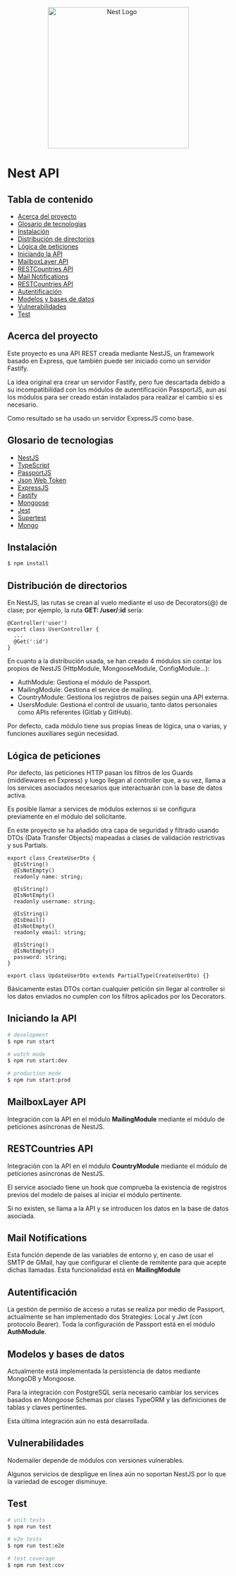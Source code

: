 <p align="center">
  <a href="http://nestjs.com/" target="blank"><img src="https://nestjs.com/img/logo_text.svg" width="320" alt="Nest Logo" /></a>
</p>

[circleci-image]: https://img.shields.io/circleci/build/github/nestjs/nest/master?token=abc123def456
[circleci-url]: https://circleci.com/gh/nestjs/nest

  <!-- <p align="center">A progressive <a href="http://nodejs.org" target="_blank">Node.js</a> framework for building efficient and scalable server-side applications.</p> -->

# Nest API

## Tabla de contenido

- [Acerca del proyecto](#acerca-del-proyecto)
- [Glosario de tecnologias](#glosario-de-tecnologias)
- [Instalación](#instalación)
- [Distribución de directorios](#distribución-de-directorios)
- [Lógica de peticiones](#lógica-de-peticiones)
- [Iniciando la API](#iniciando-la-api)
- [MailboxLayer API](#mailboxlayer-api)
- [RESTCountries API](#restcountries-api)
- [Mail Notifications](#mail-notifications)
- [RESTCountries API](#restcountries-api)
- [Autentificación](#autentificación)
- [Modelos y bases de datos](#modelos-y-bases-de-datos)
- [Vulnerabilidades](#vulnerabilidades)
- [Test](#test)

## Acerca del proyecto

Este proyecto es una API REST creada mediante NestJS, un framework basado en Express, que también puede ser iniciado como un servidor Fastify.

La idea original era crear un servidor Fastify, pero fue descartada debido a su incompatibilidad con los módulos de autentificación PassportJS, aun así los módulos para ser creado están instalados para realizar el cambio si es necesario.

Como resultado se ha usado un servidor ExpressJS como base.

## Glosario de tecnologias

- [NestJS](https://docs.nestjs.com)
- [TypeScript](https://www.typescriptlang.org)
- [PassportJS](http://www.passportjs.org)
- [Json Web Token](https://jwt.io)
- [ExpressJS](https://expressjs.com/es/)
- [Fastify](https://www.fastify.io)
- [Mongoose](https://mongoosejs.com)
- [Jest](https://jestjs.io/es-ES/)
- [Supertest](https://github.com/visionmedia/supertest)
- [Mongo](https://www.mongodb.com/es)

## Instalación

```bash
$ npm install
```

## Distribución de directorios

En NestJS, las rutas se crean al vuelo mediante el uso de Decorators(@) de clase; por ejemplo, la ruta **GET: /user/:id** sería:

```node
@Controller('user')
export class UserController {
  ...
  @Get(':id')
}
```

En cuanto a la distribución usada, se han creado 4 módulos sin contar los propios de NestJS (HttpModule, MongooseModule, ConfigModule...):

- AuthModule: Gestiona el módulo de Passport.
- MailingModule: Gestiona el service de mailing.
- CountryModule: Gestiona los registros de paises según una API externa.
- UsersModule: Gestiona el control de usuario, tanto datos personales como APIs referentes (Gitlab y GitHub).

Por defecto, cada módulo tiene sus propias lineas de lógica, una o varias, y funciones auxiliares según necesidad.

## Lógica de peticiones

Por defecto, las peticiones HTTP pasan los filtros de los Guards (middlewares en Express) y luego llegan al controller que, a su vez, llama a los services asociados necesarios que interactuarán con la base de datos activa.

Es posible llamar a services de módulos externos si se configura previamente en el módulo del solicitante.

En este proyecto se ha añadido otra capa de seguridad y filtrado usando DTOs (Data Transfer Objects) mapeadas a clases de validación restrictivas y sus Partials.

```node
export class CreateUserDto {
  @IsString()
  @IsNotEmpty()
  readonly name: string;

  @IsString()
  @IsNotEmpty()
  readonly username: string;

  @IsString()
  @IsEmail()
  @IsNotEmpty()
  readonly email: string;

  @IsString()
  @IsNotEmpty()
  password: string;
}

export class UpdateUserDto extends PartialType(CreateUserDto) {}
```

Básicamente estas DTOs cortan cualquier petición sin llegar al controller si los datos enviados no cumplen con los filtros aplicados por los Decorators.

## Iniciando la API

```bash
# development
$ npm run start

# watch mode
$ npm run start:dev

# production mode
$ npm run start:prod
```

## MailboxLayer API

Integración con la API en el módulo **MailingModule** mediante el módulo de peticiones asíncronas de NestJS.

## RESTCountries API

Integración con la API en el módulo **CountryModule** mediante el módulo de peticiones asíncronas de NestJS.

El service asociado tiene un hook que comprueba la existencia de registros previos del modelo de paises al iniciar el módulo pertinente.

Si no existen, se llama a la API y se introducen los datos en la base de datos asociada.

## Mail Notifications

Esta función depende de las variables de entorno y, en caso de usar el SMTP de GMail, hay que configurar el cliente de remitente para que acepte dichas llamadas. Esta funcionalidad está en **MailingModule**

## Autentificación

La gestión de permiso de acceso a rutas se realiza por medio de Passport, actualmente se han implementado dos Strategies: Local y Jwt (con protocolo Bearer). Toda la configuración de Passport está en el módulo **AuthModule**.

## Modelos y bases de datos

Actualmente está implementada la persistencia de datos mediante MongoDB y Mongoose.

Para la integración con PostgreSQL sería necesario cambiar los services basados en Mongoose Schemas por clases TypeORM y las definiciones de tablas y claves pertinentes.

Esta última integración aún no está desarrollada.

## Vulnerabilidades

Nodemailer depende de módulos con versiones vulnerables.

Algunos servicios de despligue en linea aún no soportan NestJS por lo que la variedad de escoger disminuye.

## Test

```bash
# unit tests
$ npm run test

# e2e tests
$ npm run test:e2e

# test coverage
$ npm run test:cov
```
